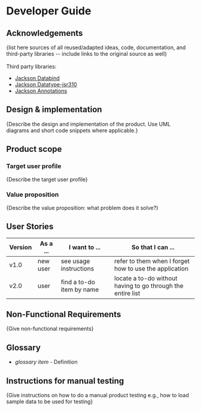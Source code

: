 # Developer Guide

## Acknowledgements

{list here sources of all reused/adapted ideas, code, documentation, and third-party libraries -- include links to the original source as well}
<br>
<br>
Third party libraries:
- [Jackson Databind](https://mvnrepository.com/artifact/com.fasterxml.jackson.core/jackson-databind)
- [Jackson Datatype-jsr310](https://mvnrepository.com/artifact/com.fasterxml.jackson.datatype/jackson-datatype-jsr310)
- [Jackson Annotations](https://mvnrepository.com/artifact/com.fasterxml.jackson.core/jackson-annotations)

## Design & implementation

{Describe the design and implementation of the product. Use UML diagrams and short code snippets where applicable.}


## Product scope
### Target user profile

{Describe the target user profile}

### Value proposition

{Describe the value proposition: what problem does it solve?}

## User Stories

|Version| As a ... | I want to ... | So that I can ...|
|--------|----------|---------------|------------------|
|v1.0|new user|see usage instructions|refer to them when I forget how to use the application|
|v2.0|user|find a to-do item by name|locate a to-do without having to go through the entire list|

## Non-Functional Requirements

{Give non-functional requirements}

## Glossary

* *glossary item* - Definition

## Instructions for manual testing

{Give instructions on how to do a manual product testing e.g., how to load sample data to be used for testing}
